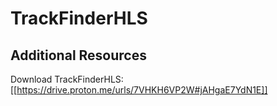 # TrackFinderHLS

## Additional Resources

Download TrackFinderHLS: [[https://drive.proton.me/urls/7VHKH6VP2W#jAHgaE7YdN1E]]
